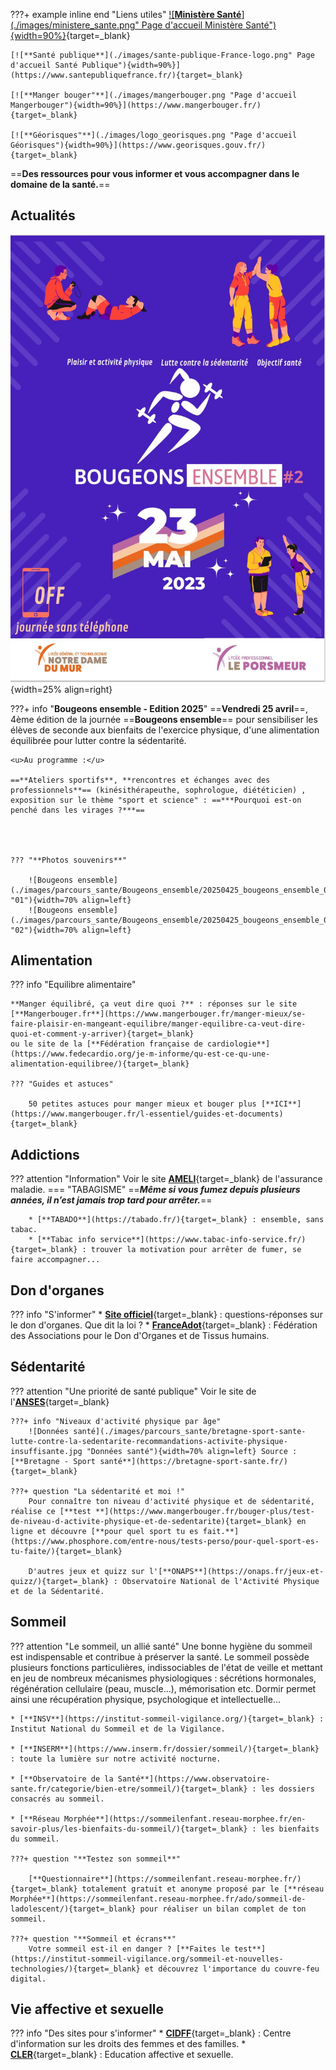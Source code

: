 
???+ example inline end "Liens utiles"
    [![**Ministère Santé**](./images/ministere_sante.png" Page d'accueil Ministère Santé"){width=90%}](https://solidarites-sante.gouv.fr/){target=_blank}
     
    [![**Santé publique**](./images/sante-publique-France-logo.png" Page d'accueil Santé Publique"){width=90%}](https://www.santepubliquefrance.fr/){target=_blank}

    [![**Manger bouger"**](./images/mangerbouger.png "Page d'accueil Mangerbouger"){width=90%}](https://www.mangerbouger.fr/){target=_blank}

    [![**Géorisques"**](./images/logo_georisques.png "Page d'accueil Géorisques"){width=90%}](https://www.georisques.gouv.fr/){target=_blank}
  

==**Des ressources pour vous informer et vous accompagner dans le domaine de la santé.**==

    

## Actualités
![Logo](./images/parcours_sante/Bougeons_ensemble_2023.jpg "Affiche 2023"){width=25% align=right}
    

???+ info "**Bougeons ensemble - Edition 2025**"
    ==**Vendredi 25 avril**==, 4ème édition de la journée ==**Bougeons ensemble**== pour sensibiliser les élèves de seconde aux bienfaits de l'exercice physique, d'une alimentation équilibrée pour lutter contre la sédentarité. 
    
    <u>Au programme :</u>

    ==**Ateliers sportifs**, **rencontres et échanges avec des professionnels**== (kinésithérapeuthe, sophrologue, diététicien) , exposition sur le thème "sport et science" : ==***Pourquoi est-on penché dans les virages ?***==



    
    ??? "**Photos souvenirs**"

        ![Bougeons ensemble](./images/parcours_sante/Bougeons_ensemble/20250425_bougeons_ensemble_01.JPG "01"){width=70% align=left}
        ![Bougeons ensemble](./images/parcours_sante/Bougeons_ensemble/20250425_bougeons_ensemble_02.JPG "02"){width=70% align=left}
   
        

        


## Alimentation
??? info "Equilibre alimentaire"

    **Manger équilibré, ça veut dire quoi ?** : réponses sur le site [**Mangerbouger.fr**](https://www.mangerbouger.fr/manger-mieux/se-faire-plaisir-en-mangeant-equilibre/manger-equilibre-ca-veut-dire-quoi-et-comment-y-arriver){target=_blank}
    ou le site de la [**Fédération française de cardiologie**](https://www.fedecardio.org/je-m-informe/qu-est-ce-qu-une-alimentation-equilibree/){target=_blank}

    ??? "Guides et astuces"

        50 petites astuces pour manger mieux et bouger plus [**ICI**](https://www.mangerbouger.fr/l-essentiel/guides-et-documents){target=_blank}

    

## Addictions
??? attention "Information" 
    Voir le site [**AMELI**](https://www.ameli.fr/finistere/assure/sante/themes/addictions){target=_blank} de l'assurance maladie.
    === "TABAGISME"
        ==***Même si vous fumez depuis plusieurs années, il n’est jamais trop tard pour arrêter.***==

        * [**TABADO**](https://tabado.fr/){target=_blank} : ensemble, sans tabac. 
        * [**Tabac info service**](https://www.tabac-info-service.fr/){target=_blank} : trouver la motivation pour arrêter de fumer, se faire accompagner...


## Don d'organes

??? info "S'informer"
    * [**Site officiel**](https://www.dondorganes.fr/){target=_blank} : questions-réponses sur le don d'organes. Que dit la loi ?
    * [**FranceAdot**](https://www.france-adot.org/tout-savoir-sur-le-don/don-organe/){target=_blank} : Fédération des Associations pour le Don d'Organes et de Tissus humains.


## Sédentarité
??? attention "Une priorité de santé publique" 
    Voir le site de l'[**ANSES**](https://www.anses.fr/fr/content/manque-d%E2%80%99activit%C3%A9-physique-et-exc%C3%A8s-de-s%C3%A9dentarit%C3%A9-une-priorit%C3%A9-de-sant%C3%A9-publique){target=_blank}
    
    ???+ info "Niveaux d'activité physique par âge"
        ![Données santé](./images/parcours_sante/bretagne-sport-sante-lutte-contre-la-sedentarite-recommandations-activite-physique-insuffisante.jpg "Données santé"){width=70% align=left} Source : [**Bretagne - Sport santé**](https://bretagne-sport-sante.fr/){target=_blank}
        
    ???+ question "La sédentarité et moi !"
        Pour connaître ton niveau d'activité physique et de sédentarité, réalise ce [**test **](https://www.mangerbouger.fr/bouger-plus/test-de-niveau-d-activite-physique-et-de-sedentarite){target=_blank} en ligne et découvre [**pour quel sport tu es fait.**](https://www.phosphore.com/entre-nous/tests-perso/pour-quel-sport-es-tu-faite/){target=_blank}

        D'autres jeux et quizz sur l'[**ONAPS**](https://onaps.fr/jeux-et-quizz/){target=_blank} : Observatoire National de l'Activité Physique et de la Sédentarité.

## Sommeil
??? attention "Le sommeil, un allié santé"
    Une bonne hygiène du sommeil est indispensable et contribue à préserver la santé.
    Le sommeil possède plusieurs fonctions particulières, indissociables de l'état de veille et mettant en jeu de nombreux mécanismes physiologiques : sécrétions hormonales, régénération cellulaire (peau, muscle…), mémorisation etc. Dormir permet ainsi une récupération physique, psychologique et intellectuelle…

    * [**INSV**](https://institut-sommeil-vigilance.org/){target=_blank} : Institut National du Sommeil et de la Vigilance.
    
    * [**INSERM**](https://www.inserm.fr/dossier/sommeil/){target=_blank} : toute la lumière sur notre activité nocturne.
    
    * [**Observatoire de la Santé**](https://www.observatoire-sante.fr/categorie/bien-etre/sommeil/){target=_blank} : les dossiers consacrés au sommeil.

    * [**Réseau Morphée**](https://sommeilenfant.reseau-morphee.fr/en-savoir-plus/les-bienfaits-du-sommeil/){target=_blank} : les bienfaits du sommeil.

    ???+ question "**Testez son sommeil**"

        [**Questionnaire**](https://sommeilenfant.reseau-morphee.fr/){target=_blank} totalement gratuit et anonyme proposé par le [**réseau Morphée**](https://sommeilenfant.reseau-morphee.fr/ado/sommeil-de-ladolescent/){target=_blank} pour réaliser un bilan complet de ton sommeil.

    ???+ question "**Sommeil et écrans**"
        Votre sommeil est-il en danger ? [**Faites le test**](https://institut-sommeil-vigilance.org/sommeil-et-nouvelles-technologies/){target=_blank} et découvrez l'importance du couvre-feu digital. 
    

 
## Vie affective et sexuelle

??? info "Des sites pour s'informer"
    * [**CIDFF**](https://finistere.cidff.info/){target=_blank} : Centre d'information sur les droits des femmes et des familles.
    * [**CLER**](https://www.cler.net/Education-affective-et-sexuelle){target=_blank} : Education affective et sexuelle.





